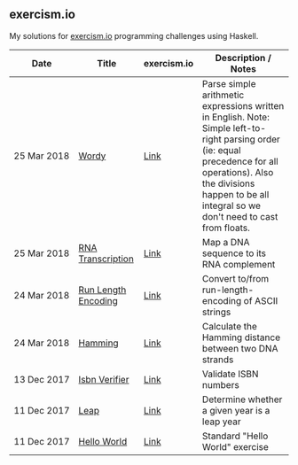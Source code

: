 ## exercism.io
My solutions for [exercism.io](http://exercism.io/) programming challenges using Haskell.

Date | Title | exercism.io | Description / Notes
--- | --- | --- | ---
<nobr>25 Mar 2018</nobr> | [Wordy](./WordProblem.hs) | [Link](http://exercism.io/submissions/75c4c1324b4e47109150001df92465c2) | Parse simple arithmetic expressions written in English.  Note: Simple left-to-right parsing order (ie: equal precedence for all operations).  Also the divisions happen to be all integral so we don't need to cast from floats.
<nobr>25 Mar 2018</nobr> | [RNA Transcription](./DNA.hs) | [Link](http://exercism.io/submissions/9b313682ec3a48cc8b9449f2a6a8885b) | Map a DNA sequence to its RNA complement
<nobr>24 Mar 2018</nobr> | [Run Length Encoding](./RunLength.hs) | [Link](http://exercism.io/submissions/af84d8787b6c4b438caa5620dde771d0) | Convert to/from run-length-encoding of ASCII strings
<nobr>24 Mar 2018</nobr> | [Hamming](./Hamming.hs) | [Link](http://exercism.io/submissions/94e59ce1c3db4f5688fa129bc9b98042) | Calculate the Hamming distance between two DNA strands
<nobr>13 Dec 2017</nobr> | [Isbn Verifier](./IsbnVerifier.hs) | [Link](http://exercism.io/submissions/d0836c589324433a8e41bab3be01f411) | Validate ISBN numbers
<nobr>11 Dec 2017</nobr> | [Leap](./LeapYear.hs) | [Link](http://exercism.io/submissions/1f79d7cbf5ab4e3c93a2aa684eb26b78) | Determine whether a given year is a leap year
<nobr>11 Dec 2017</nobr> | [Hello World](./HelloWorld.hs) | [Link](http://exercism.io/submissions/bf4288fa041b4653884c3372c5c2b8be) | Standard "Hello World" exercise

